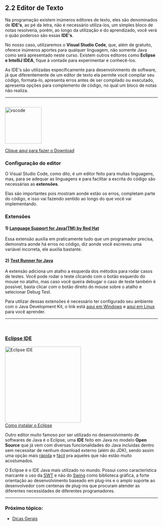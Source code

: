 ## 2.2 Editor de Texto

Na programação existem inúmeros editores de texto, eles são denominados de **IDE's**, ao pé da letra, não é necessário utiliza-los, um simples bloco de notas resolveria, porém, ao longo da utilização e do aprendizado, você verá o quão poderoso são essas **IDE's**.

No nosso caso, utilizaremos o **Visual Studio Code**, que, além de gratuito, oferece inúmeros aportes para qualquer linguagem, não somente Java como será apresentado neste curso. Existem outros editores como **Eclipse e IntelliJ IDEA**, fique à vontade para experimentar e conhecê-los.

As IDE's são utilizadas específicamente para desenvolvimento de software, já que diferentemente de um editor de texto ela permite você compilar seu código, formata-lo, apresenta erros antes de ser compilado ou executado, apresenta opções para complemento de código, no qual um bloco de notas não realiza.

<hr><br>
<img src="https://user-images.githubusercontent.com/674621/71187801-14e60a80-2280-11ea-94c9-e56576f76baf.png" alt="vscode" width="120">

<a href="https://code.visualstudio.com/download"> Clique aqui para fazer o Download </a>

### Configuração do editor

O Visual Studio Code, como dito, é um editor feito para muitas linguagens, mas, para se adequar as linguagens e para facilitar a escrita do código são necessárias as **extensões**.

Elas são importantes pois mostram aonde estão os erros, completam parte do código, e isso vai fazendo sentido ao longo do que você vai implementando.

### Extensões

#### 1) [Language Support for Java(TM) by Red Hat](https://marketplace.visualstudio.com/items?itemName=redhat.java)

Essa extensão auxilia em praticamente tudo que um programador precisa, demonstra aonde há erros no código, diz aonde você escreveu uma variável incorreta, ele auxilia bastante.

#### 2) [Test Runner for Java](https://marketplace.visualstudio.com/items?itemName=vscjava.vscode-java-test)

A extensão adiciona um atalho a esquerda dos métodos para rodar casos de testes. Você pode rodar o teste clicando com o botão esquerdo do mouse no atalho, mas caso você queira debugar o caso de teste também é possível, basta clicar com o botão direito do mouse sobre o atalho e selecionar Debug Test.

Para utilizar dessas extensões é necessário ter configurado seu ambiente com o Java Development Kit, o link está <a href="https://github.com/paulorievrs/java4noobs/blob/master/2%20-%20Ambiente/2.1-Ambiente-Windows.md">aqui em Windows</a> e <a href="https://github.com/paulorievrs/java4noobs/blob/master/2%20-%20Ambiente/2.1-Ambiente-Linux.md">aqui em Linux</a> para você aprender.

<hr><br>

### [Eclipse IDE](http://www.eclipse.org/)

<img src="https://upload.wikimedia.org/wikipedia/commons/thumb/d/d0/Eclipse-Luna-Logo.svg/2560px-Eclipse-Luna-Logo.svg.png" alt="Eclipse IDE" width="250"><br>
<a href="https://www.eclipse.org/downloads/packages/installer">Como instalar o Eclipse</a>

Outro editor muito famoso por ser utilizado no desenvolvimento de softwares de Java é o <Eclipse href="http://www.eclipse.org/">Eclipse</a>, uma **IDE** feito em Java no modelo **Open Source** que já vem com diversas funcionalidades do Java incluidas dentro sem necessitar de nenhum download externo (além do JDK), sendo assim uma opção mais <u>rápida</u> e <u>fácil</u> pra aqueles que não estão muito acostumados. <br>

O Eclipse é o IDE Java mais utilizado no mundo. Possui como característica marcante o uso da <a href="https://pt.wikipedia.org/wiki/Standard_Widget_Toolkit">SWT</a> e não do <a href="https://pt.wikipedia.org/wiki/Swing_(Java)">Swing</a> como biblioteca gráfica, a forte orientação ao desenvolvimento baseado em plug-ins e o amplo suporte ao desenvolvedor com centenas de plug-ins que procuram atender as diferentes necessidades de diferentes programadores.

---

### Próximo tópico:

- [Dicas Gerais](./2.3-Dicas-Gerais.md)
